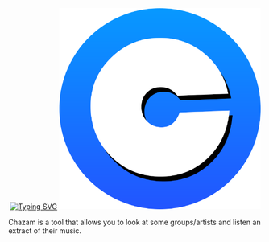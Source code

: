 <div style="text-align:center">
 <!-- <h1> CHAZAM v1 </h1> -->
  <a href="https://git.io/typing-svg"><img src="https://readme-typing-svg.demolab.com?font=Fira+Code&weight=900&pause=1000&center=true&vCenter=true&width=435&lines=Chazam+V.1;By+Groupe+%CF%80+tracker" alt="Typing SVG" /></a>
  <img src="static/assets/chazamPng.png" alt="Chazam" width="400" height="400">
</div>

Chazam is a tool that allows you to look at some groups/artists and listen an extract of their music.
